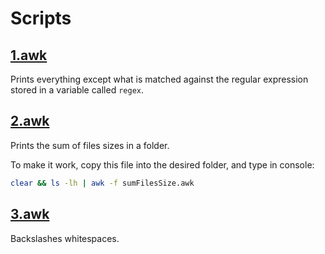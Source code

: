 # Scripts

## [1.awk](https://github.com/facundolaffont/awk-scripts/blob/main/1.awk)
Prints everything except what is matched against the regular expression stored in a variable called `regex`.

## [2.awk](https://github.com/facundolaffont/awk-scripts/blob/main/2.awk)
Prints the sum of files sizes in a folder.

To make it work, copy this file into the desired folder, and type in console:
```sh
clear && ls -lh | awk -f sumFilesSize.awk
```

## [3.awk](https://github.com/facundolaffont/awk-scripts/blob/main/3.awk)
Backslashes whitespaces.

